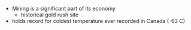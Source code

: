 - Mining is a significant part of its economy
	- historical gold rush site
- holds record for coldest temperature ever recorded in Canada (-63 C)